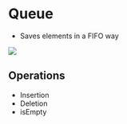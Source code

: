 # Queue

* Saves elements in a FIFO way

![](../../.gitbook/assets/queue.png)

## Operations

* Insertion
* Deletion
* isEmpty

